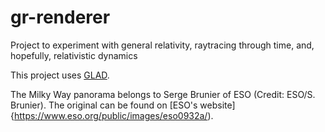 # gr-renderer
Project to experiment with general relativity, raytracing through time, and, hopefully, relativistic dynamics

This project uses [GLAD](https://glad.dav1d.de).

The Milky Way panorama belongs to Serge Brunier of ESO (Credit: ESO/S. Brunier). The original can be found on [ESO's website]{https://www.eso.org/public/images/eso0932a/).